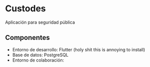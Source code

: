 # Custodes
Aplicación para seguridad pública

## Componentes
- Entorno de desarrollo: Flutter (holy shit this is annoying to install)
- Base de datos: PostgreSQL
- Entorno de colaboración:
